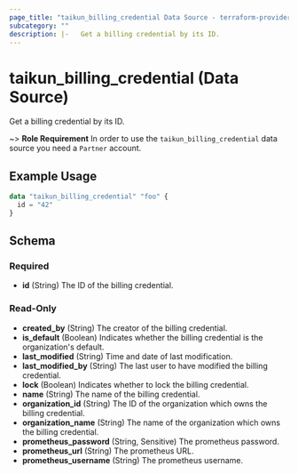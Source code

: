 ```yaml
---
page_title: "taikun_billing_credential Data Source - terraform-provider-taikun"
subcategory: ""
description: |-   Get a billing credential by its ID.
---
```


# taikun_billing_credential (Data Source)

Get a billing credential by its ID.

~> **Role Requirement** In order to use the `taikun_billing_credential` data source you need a `Partner` account.

## Example Usage

```terraform
data "taikun_billing_credential" "foo" {
  id = "42"
}
```

<!-- schema generated by tfplugindocs -->
## Schema

### Required

- **id** (String) The ID of the billing credential.

### Read-Only

- **created_by** (String) The creator of the billing credential.
- **is_default** (Boolean) Indicates whether the billing credential is the organization's default.
- **last_modified** (String) Time and date of last modification.
- **last_modified_by** (String) The last user to have modified the billing credential.
- **lock** (Boolean) Indicates whether to lock the billing credential.
- **name** (String) The name of the billing credential.
- **organization_id** (String) The ID of the organization which owns the billing credential.
- **organization_name** (String) The name of the organization which owns the billing credential.
- **prometheus_password** (String, Sensitive) The prometheus password.
- **prometheus_url** (String) The prometheus URL.
- **prometheus_username** (String) The prometheus username.


